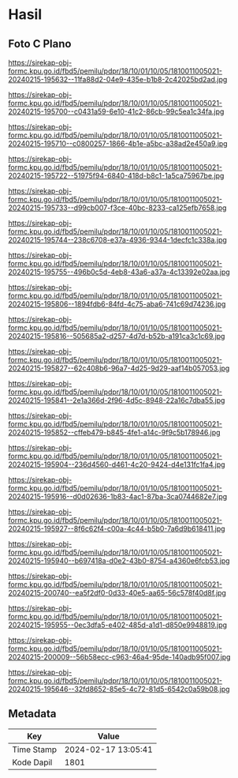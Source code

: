 # Hasil

## Foto C Plano

https://sirekap-obj-formc.kpu.go.id/fbd5/pemilu/pdpr/18/10/01/10/05/1810011005021-20240215-195632--11fa88d2-04e9-435e-b1b8-2c42025bd2ad.jpg

https://sirekap-obj-formc.kpu.go.id/fbd5/pemilu/pdpr/18/10/01/10/05/1810011005021-20240215-195700--c0431a59-6e10-41c2-86cb-99c5ea1c34fa.jpg

https://sirekap-obj-formc.kpu.go.id/fbd5/pemilu/pdpr/18/10/01/10/05/1810011005021-20240215-195710--c0800257-1866-4b1e-a5bc-a38ad2e450a9.jpg

https://sirekap-obj-formc.kpu.go.id/fbd5/pemilu/pdpr/18/10/01/10/05/1810011005021-20240215-195722--51975f94-6840-418d-b8c1-1a5ca75967be.jpg

https://sirekap-obj-formc.kpu.go.id/fbd5/pemilu/pdpr/18/10/01/10/05/1810011005021-20240215-195733--d99cb007-f3ce-40bc-8233-ca125efb7658.jpg

https://sirekap-obj-formc.kpu.go.id/fbd5/pemilu/pdpr/18/10/01/10/05/1810011005021-20240215-195744--238c6708-e37a-4936-9344-1decfc1c338a.jpg

https://sirekap-obj-formc.kpu.go.id/fbd5/pemilu/pdpr/18/10/01/10/05/1810011005021-20240215-195755--496b0c5d-4eb8-43a6-a37a-4c13392e02aa.jpg

https://sirekap-obj-formc.kpu.go.id/fbd5/pemilu/pdpr/18/10/01/10/05/1810011005021-20240215-195806--1894fdb6-84fd-4c75-aba6-741c69d74236.jpg

https://sirekap-obj-formc.kpu.go.id/fbd5/pemilu/pdpr/18/10/01/10/05/1810011005021-20240215-195816--505685a2-d257-4d7d-b52b-a191ca3c1c69.jpg

https://sirekap-obj-formc.kpu.go.id/fbd5/pemilu/pdpr/18/10/01/10/05/1810011005021-20240215-195827--62c408b6-96a7-4d25-9d29-aaf14b057053.jpg

https://sirekap-obj-formc.kpu.go.id/fbd5/pemilu/pdpr/18/10/01/10/05/1810011005021-20240215-195841--2e1a366d-2f96-4d5c-8948-22a16c7dba55.jpg

https://sirekap-obj-formc.kpu.go.id/fbd5/pemilu/pdpr/18/10/01/10/05/1810011005021-20240215-195852--cffeb479-b845-4fe1-a14c-9f9c5b178946.jpg

https://sirekap-obj-formc.kpu.go.id/fbd5/pemilu/pdpr/18/10/01/10/05/1810011005021-20240215-195904--236d4560-d461-4c20-9424-d4e131fc1fa4.jpg

https://sirekap-obj-formc.kpu.go.id/fbd5/pemilu/pdpr/18/10/01/10/05/1810011005021-20240215-195916--d0d02636-1b83-4ac1-87ba-3ca0744682e7.jpg

https://sirekap-obj-formc.kpu.go.id/fbd5/pemilu/pdpr/18/10/01/10/05/1810011005021-20240215-195927--8f6c62f4-c00a-4c44-b5b0-7a6d9b618411.jpg

https://sirekap-obj-formc.kpu.go.id/fbd5/pemilu/pdpr/18/10/01/10/05/1810011005021-20240215-195940--b697418a-d0e2-43b0-8754-a4360e6fcb53.jpg

https://sirekap-obj-formc.kpu.go.id/fbd5/pemilu/pdpr/18/10/01/10/05/1810011005021-20240215-200740--ea5f2df0-0d33-40e5-aa65-56c578f40d8f.jpg

https://sirekap-obj-formc.kpu.go.id/fbd5/pemilu/pdpr/18/10/01/10/05/1810011005021-20240215-195955--0ec3dfa5-e402-485d-a1d1-d850e9948819.jpg

https://sirekap-obj-formc.kpu.go.id/fbd5/pemilu/pdpr/18/10/01/10/05/1810011005021-20240215-200009--56b58ecc-c963-46a4-95de-140adb95f007.jpg

https://sirekap-obj-formc.kpu.go.id/fbd5/pemilu/pdpr/18/10/01/10/05/1810011005021-20240215-195646--32fd8652-85e5-4c72-81d5-6542c0a59b08.jpg


## Metadata

| Key        | Value               |
| ---------- | ------------------- |
| Time Stamp | 2024-02-17 13:05:41 |
| Kode Dapil | 1801                |



